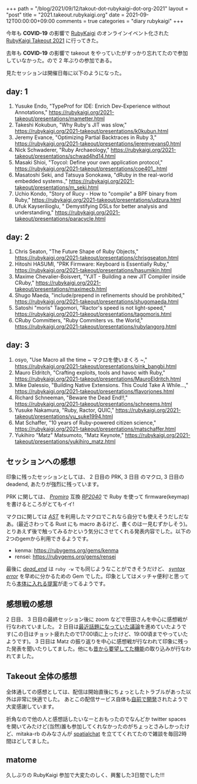 +++
path = "/blog/2021/09/12/takout-dot-rubykaigi-dot-org-2021"
layout = "post"
title = "2021.takeout.rubykaigi.org"
date = 2021-09-12T00:00:00+09:00
comments = true
categories = "diary rubykaigi"
+++

今年も **COVID-19** の影響で [RubyKaigi](https://rubykaigi.org) のオンラインイベント化された [RubyKaigi Takeout 2021](https://rubykaigi.org/2021-takeout) に行ってきた。

去年も **COVID-19** の影響で takeout をやっていたがすっかり忘れてたので参加していなかった。ので 2 年ぶりの参加である。

見たセッションは開催日毎に以下のようになった。

## day: 1

1. Yusuke Endo, "TypeProf for IDE: Enrich Dev-Experience without Annotations," https://rubykaigi.org/2021-takeout/presentations/mametter.html
1. Takeshi Kokubun, "Why Ruby's JIT was slow," https://rubykaigi.org/2021-takeout/presentations/k0kubun.html
1. Jeremy Evance, "Optimizing Partial Backtraces in Ruby 3," https://rubykaigi.org/2021-takeout/presentations/jeremyevans0.html
1. Nick Schwaderer, "Ruby Archaeology," https://rubykaigi.org/2021-takeout/presentations/schwad4hd14.html
1. Masaki Shioi, "Toycol: Define your own application protocol," https://rubykaigi.org/2021-takeout/presentations/coe401_.html
1. Masatoshi Seki, and Tatsuya Sonokawa, "dRuby in the real-world embedded systems.," https://rubykaigi.org/2021-takeout/presentations/m_seki.html
1. Uchio Kondo, "Story of Rucy - How to \"compile\" a BPF binary from Ruby," https://rubykaigi.org/2021-takeout/presentations/udzura.html
1. Ufuk Kayserilioglu, " Demystifying DSLs for better analysis and understanding," https://rubykaigi.org/2021-takeout/presentations/paracycle.html

## day: 2

1. Chris Seaton, "The Future Shape of Ruby Objects," https://rubykaigi.org/2021-takeout/presentations/chrisgseaton.html
1. Hitoshi HASUMI, "PRK Firmware: Keyboard is Essentially Ruby," https://rubykaigi.org/2021-takeout/presentations/hasumikin.html
1. Maxime Chevalier-Boisvert, "YJIT - Building a new JIT Compiler inside CRuby," https://rubykaigi.org/2021-takeout/presentations/maximecb.html
1. Shugo Maeda, "include/prepend in refinements should be prohibited," https://rubykaigi.org/2021-takeout/presentations/shugomaeda.html
1. Satoshi "moris" Tagomori, "Ractor's speed is not light-speed," https://rubykaigi.org/2021-takeout/presentations/tagomoris.html
1. CRuby Committers, "Ruby Commiters vs. the World," https://rubykaigi.org/2021-takeout/presentations/rubylangorg.html

## day: 3

1. osyo, "Use Macro all the time ~ マクロを使いまくろ ~," https://rubykaigi.org/2021-takeout/presentations/pink_bangbi.html
1. Mauro Eldritch, "Crafting exploits, tools and havoc with Ruby," https://rubykaigi.org/2021-takeout/presentations/MauroEldritch.html
1. Mike Dalessio, "Building Native Extensions. This Could Take A While...," https://rubykaigi.org/2021-takeout/presentations/flavorjones.html
1. Richard Schneeman, "Beware the Dead End!!," https://rubykaigi.org/2021-takeout/presentations/schneems.html
1. Yusuke Nakamura, "Ruby, Ractor, QUIC," https://rubykaigi.org/2021-takeout/presentations/yu_suke1994.html
1. Mat Schaffer, "10 years of Ruby-powered citizen science," https://rubykaigi.org/2021-takeout/presentations/matschaffer.html
1. Yukihiro "Matz" Matsumoto, "Matz Keynote," https://rubykaigi.org/2021-takeout/presentations/yukihiro_matz.html

## セッションへの感想

印象に残ったセッションとしては、 2 日目の PRK, 3 日目 のマクロ, 3 日目の deadend, あたりが強烈に残っています。

PRK に関しては、 *[Promiro](https://www.switch-science.com/catalog/3914/)* 互換 *[RP2040](https://www.sparkfun.com/rp2040#boards)* で Ruby を使って firmware(keymap) を書けるところがとてもイイ!

マクロに関しては *[AST](https://docs.ruby-lang.org/ja/latest/class/RubyVM=3a=3aAbstractSyntaxTree.html)* を利用したマクロでこれなら自分でも使えそうだしだなあ。(最近さわってる Rust にも macro あるけど、書くのは一見むずかしそう)。とりあえず後で触ってみるかという気分にさせてくれる発表内容でした。以下の2つのgemから利用できるようです。

- kenma: https://rubygems.org/gems/kenma
- rensei: https://rubygems.org/gems/rensei

最後に *[dead_end](https://rubygems.org/gems/dead_end)* は `ruby -w` でも同じようなことができそうだけど、 *[syntax error](https://docs.ruby-lang.org/ja/latest/class/SyntaxError.html)* を早めに分かるための Gem でした。印象としてはメッチャ便利!と思ってたら[本体に入れる提案](https://bugs.ruby-lang.org/issues/18159)が走ってるようです。

## 感想戦の感想
2 日目、 3 日目の最終セッション後に zoom などで笹田さんを中心に感想戦が行なわれていました。
2 日目は[最近話題になっていた議論](https://bugs.ruby-lang.org/issues/12075)を進めていたようです(この日はチョット疲れたので17:00頃に上ったけど、19:00頃までやっていたようです)。
3 日目は Matz の振り返りを中心に感想戦が行なわれて印象に残った発表を聞いたりしてました。他にも[昔から要望してた機能](https://bugs.ruby-lang.org/issues/14579)の取り込みが行なわれてました。

## Takeout 全体の感想

全体通しての感想としては、配信は開始直後にちょっとしたトラブルがあった以外は非常に快適でした。
あとこの配信サービス自体も[自前で開発](https://github.com/ruby-no-kai/takeout-app)されたようで大変感謝しています。

折角なので他の人と感想話したいなーとおもったのでなんどか twitter spaces を開いてみたけど(当然)誰も参加してくれなかったのがちょっとさみしかったけど、mitaka-rb のみなさんが [spatialchat](https://spatial.chat/s/spatial-mitaka)  を立ててくれてたので雑談を毎回2時間ほどしてました。

## matome

久しぶりの RubyKaigi 参加で大変たのしく、興奮した3日間でした!!!

